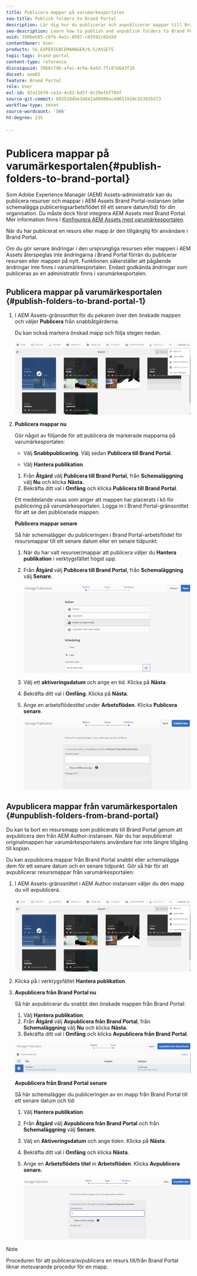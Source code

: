 ```yaml
---
title: Publicera mappar på varumärkesportalen
seo-title: Publish folders to Brand Portal
description: Lär dig hur du publicerar och avpublicerar mappar till Brand Portal.
seo-description: Learn how to publish and unpublish folders to Brand Portal.
uuid: 350beb85-c0fb-4a1c-8597-c03592c02d3d
contentOwner: User
products: SG_EXPERIENCEMANAGER/6.5/ASSETS
topic-tags: brand-portal
content-type: reference
discoiquuid: 39b8cf9b-afec-4c9a-8a5d-7fc87e643f26
docset: aem65
feature: Brand Portal
role: User
exl-id: 92a156f0-ce2a-4c83-bd57-0c29efbf784f
source-git-commit: 603518dbe3d842a08900ac40651919c55392b573
workflow-type: tm+mt
source-wordcount: '566'
ht-degree: 23%

---
```


# Publicera mappar på varumärkesportalen{#publish-folders-to-brand-portal}

Som Adobe Experience Manager (AEM) Assets-administratör kan du publicera resurser och mappar i AEM Assets Brand Portal-instansen (eller schemalägga publiceringsarbetsflödet till ett senare datum/tid) för din organisation. Du måste dock först integrera AEM Assets med Brand Portal. Mer information finns i [Konfigurera AEM Assets med varumärkesportalen](/help/assets/configure-aem-assets-with-brand-portal.md).

När du har publicerat en resurs eller mapp är den tillgänglig för användare i Brand Portal.

Om du gör senare ändringar i den ursprungliga resursen eller mappen i AEM Assets återspeglas inte ändringarna i Brand Portal förrän du publicerar resursen eller mappen på nytt. Funktionen säkerställer att pågående ändringar inte finns i varumärkesportalen. Endast godkända ändringar som publiceras av en administratör finns i varumärkesportalen.

## Publicera mappar på varumärkesportalen {#publish-folders-to-brand-portal-1}

1. I AEM Assets-gränssnittet för du pekaren över den önskade mappen och väljer **Publicera** från snabbåtgärderna.

   Du kan också markera önskad mapp och följa stegen nedan.

   ![publish2bp](assets/publish2bp.png)

1. **Publicera mappar nu**

   Gör något av följande för att publicera de markerade mapparna på varumärkesportalen:

   * Välj **Snabbpublicering**. Välj sedan **Publicera till Brand Portal**.

   * Välj **Hantera publikation**.
   1. Från **Åtgärd** välj **Publicera till Brand Portal**, från **Schemaläggning** välj **Nu** och klicka **Nästa.**
   1. Bekräfta ditt val i **Omfång** och klicka **Publicera till Brand Portal**.

   Ett meddelande visas som anger att mappen har placerats i kö för publicering på varumärkesportalen. Logga in i Brand Portal-gränssnittet för att se den publicerade mappen.

   **Publicera mappar senare**

   Så här schemalägger du publiceringen i Brand Portal-arbetsflödet för resursmappar till ett senare datum eller en senare tidpunkt:

   1. När du har valt resurser/mappar att publicera väljer du **Hantera publikation** i verktygsfältet högst upp.
   1. Från **Åtgärd** välj **Publicera till Brand Portal**, från **Schemaläggning** välj **Senare**.

      ![publishlaterbp](assets/publishlaterbp.png)

   1. Välj ett **aktiveringsdatum** och ange en tid. Klicka på **Nästa**.
   1. Bekräfta ditt val i **Omfång**. Klicka på **Nästa**.
   1. Ange en arbetsflödestitel under **Arbetsflöden**. Klicka **Publicera senare**.

      ![manageschedulepub](assets/manageschedulepub.png)



## Avpublicera mappar från varumärkesportalen {#unpublish-folders-from-brand-portal}

Du kan ta bort en resursmapp som publicerats till Brand Portal genom att avpublicera den från AEM Author-instansen. När du har avpublicerat originalmappen har varumärkesportalens användare har inte längre tillgång till kopian.

Du kan avpublicera mappar från Brand Portal snabbt eller schemalägga dem för ett senare datum och en senare tidpunkt. Gör så här för att avpublicerar resursmappar från varumärkesportalen:

1. I AEM Assets-gränssnittet i AEM Author-instansen väljer du den mapp du vill avpublicera.

   ![publish2bp-1](assets/publish2bp.png)

1. Klicka på i verktygsfältet **Hantera publikation**.

1. **Avpublicera från Brand Portal nu**

   Så här avpublicerar du snabbt den önskade mappen från Brand Portal:

   1. Välj **Hantera publikation**.
   1. Från **Åtgärd** välj **Avpublicera från Brand Portal**, från **Schemaläggning** välj **Nu** och klicka **Nästa.**
   1. Bekräfta ditt val i **Omfång** och klicka **Avpublicera från Brand Portal**.

   ![confirm-unpublish](assets/confirm-unpublish.png)

   **Avpublicera från Brand Portal senare**

   Så här schemalägger du publiceringen av en mapp från Brand Portal till ett senare datum och tid:

   1. Välj **Hantera publikation**.
   1. Från **Åtgärd** välj **Avpublicera från Brand Portal** och från **Schemaläggning** välj **Senare**.
   1. Välj en **Aktiveringsdatum** och ange tiden. Klicka på **Nästa**.
   1. Bekräfta ditt val i **Omfång** och klicka **Nästa**.
   1. Ange en **Arbetsflödets titel** in **Arbetsflöden**. Klicka **Avpublicera senare.**

      ![unpublishworkflows](assets/unpublishworkflows.png)


>[!NOTE]
>
>Proceduren för att publicera/avpublicera en resurs till/från Brand Portal liknar motsvarande procedur för en mapp.
